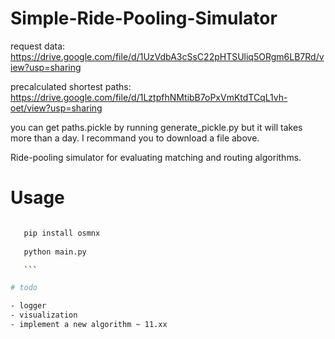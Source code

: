 # Simple-Ride-Pooling-Simulator

request data:
https://drive.google.com/file/d/1UzVdbA3cSsC22pHTSUliq5ORgm6LB7Rd/view?usp=sharing

precalculated shortest paths:
https://drive.google.com/file/d/1LztpfhNMtibB7oPxVmKtdTCqL1vh-oet/view?usp=sharing

you can get paths.pickle by running generate_pickle.py but it will takes more than a day. I recommand you to download a file above.

Ride-pooling simulator for evaluating matching and routing
algorithms.

# Usage

 ```bash
 
    pip install osmnx
    
    python main.py

    ```

# todo

- logger
- visualization
- implement a new algorithm ~ 11.xx
